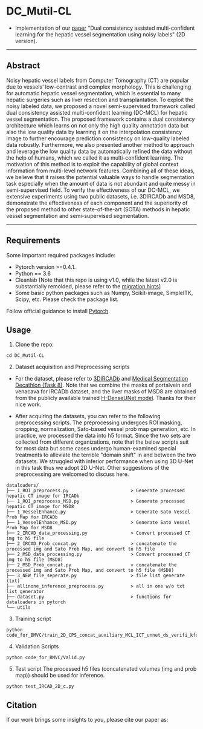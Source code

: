 # DC_Mutil-CL
- Implementation of our [paper]() "Dual consistency assisted multi-confident learning for the hepatic vessel segmentation using noisy labels" (2D version).    
____
## Abstract
Noisy hepatic vessel labels from Computer Tomography (CT) are popular due to vessels’ low-contrast and complex morphology. This is challenging for automatic hepatic vessel segmentation, which is essential to many hepatic surgeries such as liver resection and transplantation. To exploit the noisy labeled data, we proposed a novel semi-supervised framework called dual consistency assisted multi-confident learning (DC-MCL) for hepatic vessel segmentation. The proposed framework contains a dual consistency architecture which learns on not only the high quality annotation data but also the low quality data by learning it on the interpolation consistency image to further encourage prediction consistency on low-quality labeled data robustly. Furthermore, we also presented another method to approach and leverage the low quality data by automatically refined the data without the help of humans, which we called it as multi-confident learning. The motivation of this method is to exploit the capability of global context information from multi-level network features. Combining all of these ideas, we believe that it raises the potential valuable ways to handle segmentation task especially when the amount of data is not abundant and quite messy in semi-supervised field. To verify the effectiveness of our DC-MCL, we extensive experiments using two public datasets, i.e. 3DIRCADb and MSD8, demonstrate the effectiveness of each component and the superiority of the proposed method to other state-of-the-art (SOTA) methods in hepatic vessel segmentation and semi-supervised segmentation.
____

## Requirements
Some important required packages include:
* Pytorch version >=0.4.1.
* Python == 3.6 
* Cleanlab [Note that this repo is using v1.0, while the latest v2.0 is substantially remolded, please refer to the [migration hints](https://docs.cleanlab.ai/v2.0.0/migrating/migrate_v2.html?highlight=get_noise_indices)]
* Some basic python packages such as Numpy, Scikit-image, SimpleITK, Scipy, etc. Please check the package list.

Follow official guidance to install [Pytorch][torch_link].

[torch_link]:https://pytorch.org/

## Usage

1. Clone the repo:
```
cd DC_Mutil-CL
```

2. Dataset acquisition and Preprocessing scripts
- For the dataset, please refer to [3DIRCADb](https://www.ircad.fr/research/3d-ircadb-01/) and [Medical Segmentation Decathlon (Task 8)](http://medicaldecathlon.com/). Note that we combine the masks of portalvein and venacava for IRCADb dataset, and the liver masks of MSD8 are obtained from the publicly available trained [H-DenseUNet model](https://github.com/xmengli999/H-DenseUNet). Thanks for their nice work.  

- After acquiring the datasets, you can refer to the following preprocessing scripts. The preprocessing undergoes ROI masking, cropping, normalization, Sato-based vessel prob map generation, etc. In practice, we processed the data into h5 format. Since the two sets are collected from different organizations, note that the below scripts suit for most data but some cases undergo human-examined special treatments to alleviate the terrible "domain shift" in and between the two datasets. We struggled with inferior performance when using 3D U-Net in this task thus we adopt 2D U-Net. Other suggestions of the preprocessing are welcomed to discuss here. 
```
dataloaders/
├── 1_ROI_preprocess.py                       > Generate processed hepatic CT image for IRCADb                   
├── 1_ROI_preprocess_MSD.py                   > Generate processed hepatic CT image for MSD8 
├── 1_VesselEnhance.py                        > Generate Sato Vessel Prob Map for IRCADb 
├── 1_VesselEnhance_MSD.py                    > Generate Sato Vessel Prob Map for MSD8 
├── 2_IRCAD_data_processing.py                > Convert processed CT img to h5 file                   
├── 2_IRCAD_Prob_concat.py                    > concatenate the processed img and Sato Prob Map, and convert to h5 file  
├── 2_MSD_data_processing.py                  > Convert processed CT img to h5 file (MSD8)                   
├── 2_MSD_Prob_concat.py                      > concatenate the processed img and Sato Prob Map, and convert to h5 file (MSD8) 
├── 3_NEW_file_seperate.py                    > file list generate (txt) 
├── allinone_inference_preprocess.py          > all in one w/o txt list generator 
├── dataset.py                                > functions for dataloaders in pytorch
└── utils

```


3. Training script
```
python code_for_BMVC/train_2D_CPS_concat_auxiliary_MCL_ICT_unnet_ds_verifi_kfold.py
```
4. Validation Scripts
```
python code_for_BMVC/Valid.py
```
5. Test script
The processed h5 files (concatenated volumes (img and prob map)) should be used for inference.    
```
python test_IRCAD_2D_c.py
```

## Citation
If our work brings some insights to you, please cite our paper as:
```
```   
